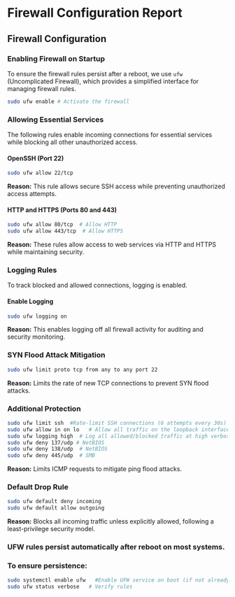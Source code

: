 # Firewall Configuration Report

## Firewall Configuration

### Enabling Firewall on Startup

To ensure the firewall rules persist after a reboot, we use `ufw` (Uncomplicated Firewall), which provides a simplified interface for managing firewall rules.

```sh
sudo ufw enable # Activate the firewall
```

### Allowing Essential Services

The following rules enable incoming connections for essential services while blocking all other unauthorized access.

#### OpenSSH (Port 22)

```sh
sudo ufw allow 22/tcp
```

**Reason:** This rule allows secure SSH access while preventing unauthorized access attempts.

#### HTTP and HTTPS (Ports 80 and 443)

```sh
sudo ufw allow 80/tcp  # Allow HTTP
sudo ufw allow 443/tcp  # Allow HTTPS
```

**Reason:** These rules allow access to web services via HTTP and HTTPS while maintaining security.

### Logging Rules

To track blocked and allowed connections, logging is enabled.

#### Enable Logging

```sh
sudo ufw logging on
```

**Reason:** This enables logging off all firewall activity for auditing and security monitoring.

### SYN Flood Attack Mitigation

```sh
sudo ufw limit proto tcp from any to any port 22
```

**Reason:** Limits the rate of new TCP connections to prevent SYN flood attacks.

### Additional Protection

```sh
sudo ufw limit ssh  #Rate-limit SSH connections (6 attempts every 30s)
sudo ufw allow in on lo   # Allow all traffic on the loopback interface
sudo ufw logging high  # Log all allowed/blocked traffic at high verbosity
sudo ufw deny 137/udp # NetBIOS
sudo ufw deny 138/udp  # NetBIOS
sudo ufw deny 445/udp  # SMB

```

**Reason:** Limits ICMP requests to mitigate ping flood attacks.

### Default Drop Rule

```sh
sudo ufw default deny incoming
sudo ufw default allow outgoing
```

**Reason:** Blocks all incoming traffic unless explicitly allowed, following a least-privilege security model.

### UFW rules persist automatically after reboot on most systems. 
### To ensure persistence:
```sh
sudo systemctl enable ufw   #Enable UFW service on boot (if not already enabled)
sudo ufw status verbose   # Verify rules
```